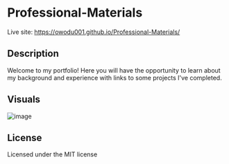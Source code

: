 # Professional-Materials

Live site: https://owodu001.github.io/Professional-Materials/


## Description

Welcome to my portfolio! Here you will have the opportunity to learn about my background and experience with links to some projects I've completed. 

## Visuals

![image](https://user-images.githubusercontent.com/55159065/70487997-cfc21b80-1abc-11ea-9178-1707b17d5b0f.png)

## License

Licensed under the MIT license

